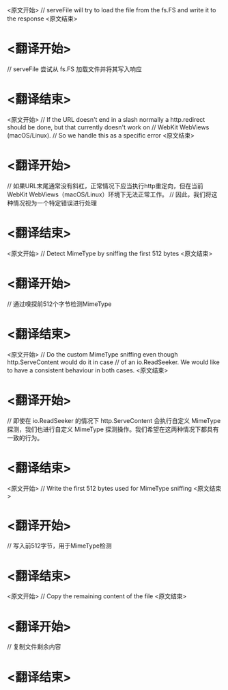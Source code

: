 
<原文开始>
// serveFile will try to load the file from the fs.FS and write it to the response
<原文结束>

# <翻译开始>
// serveFile 尝试从 fs.FS 加载文件并将其写入响应
# <翻译结束>


<原文开始>
			// If the URL doesn't end in a slash normally a http.redirect should be done, but that currently doesn't work on
			// WebKit WebViews (macOS/Linux).
			// So we handle this as a specific error
<原文结束>

# <翻译开始>
// 如果URL末尾通常没有斜杠，正常情况下应当执行http重定向，但在当前WebKit WebViews（macOS/Linux）环境下无法正常工作。
// 因此，我们将这种情况视为一个特定错误进行处理
# <翻译结束>


<原文开始>
// Detect MimeType by sniffing the first 512 bytes
<原文结束>

# <翻译开始>
// 通过嗅探前512个字节检测MimeType
# <翻译结束>


<原文开始>
		// Do the custom MimeType sniffing even though http.ServeContent would do it in case
		// of an io.ReadSeeker. We would like to have a consistent behaviour in both cases.
<原文结束>

# <翻译开始>
// 即使在 io.ReadSeeker 的情况下 http.ServeContent 会执行自定义 MimeType 探测，我们也进行自定义 MimeType 探测操作。我们希望在这两种情况下都具有一致的行为。
# <翻译结束>


<原文开始>
// Write the first 512 bytes used for MimeType sniffing
<原文结束>

# <翻译开始>
// 写入前512字节，用于MimeType检测
# <翻译结束>


<原文开始>
// Copy the remaining content of the file
<原文结束>

# <翻译开始>
// 复制文件剩余内容
# <翻译结束>

